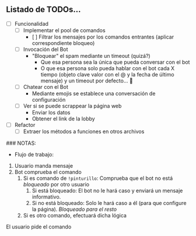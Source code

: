 ## Listado de TODOs...

* [ ] Funcionalidad 
  * [ ] Implementar el pool de comandos
    * [ ] Filtrar los mensajes por los comandos entrantes (aplicar correspondiente bloqueo)
  * [ ] Invocación del Bot
    * "Bloquear" el spam mediante un timeout (quizá?)
      * Que esa persona sea la única que pueda conversar con el bot
      * O que esa persona solo pueda hablar con el bot cada X tiempo (objeto clave valor con el @ y la fecha de último mensaje) y un timeout por defecto... 🤔
  * [ ] Chatear con el Bot
    * Mediante emojis se establece una conversación de configuración
  * [ ] Ver si se puede scrappear la página web 
    * Enviar los datos
    * Obtener el link de la lobby

* [ ] Refactor
  * [ ] Extraer los métodos a funciones en otros archivos

### NOTAS:
* Flujo de trabajo:
1. Usuario manda mensaje
2. Bot comprueba el comando
    1. Si es comando de `!pinturillo`: Comprueba que el bot no está *bloqueado* por otro usuario
        1. Si está bloqueado: El bot no le hará caso y enviará un mensaje informativo.
        2. Si no está bloqueado: Solo le hará caso a él (para que configure la página). *Bloqueado para el resto*
    2. Si es otro comando, efectuará dicha lógica



El usuario pide el comando